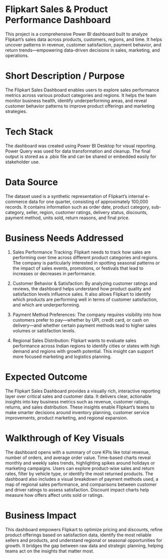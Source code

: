 # Flipkart Sales & Product Performance Dashboard
This project is a comprehensive Power BI dashboard built to analyze Flipkart’s sales data across products, customers, regions, and time. It helps uncover patterns in revenue, customer satisfaction, payment behavior, and return trends—empowering data-driven decisions in sales, marketing, and operations.

# Short Description / Purpose
The Flipkart Sales Dashboard enables users to explore sales performance metrics across various product categories and regions. It helps the team monitor business health, identify underperforming areas, and reveal customer behavior patterns to improve product offerings and marketing strategies.

 # Tech Stack
The dashboard was created using Power BI Desktop for visual reporting. Power Query was used for data transformation and cleanup. The final output is stored as a .pbix file and can be shared or embedded easily for stakeholder use.

# Data Source
The dataset used is a synthetic representation of Flipkart’s internal e-commerce data for one quarter, consisting of approximately 100,000 records. It contains information such as order date, product category, sub-category, seller, region, customer ratings, delivery status, discounts, payment method, units sold, return reasons, and final price.

# Business Needs Addressed
1. Sales Performance Tracking:
Flipkart needs to track how sales are performing over time across different product categories and regions. The company is particularly interested in spotting seasonal patterns or the impact of sales events, promotions, or festivals that lead to increases or decreases in performance.

2. Customer Behavior & Satisfaction:
By analyzing customer ratings and reviews, the dashboard helps understand how product quality and satisfaction levels influence sales. It also allows Flipkart to identify which products are performing well in terms of customer satisfaction, and which are underperforming.

3. Payment Method Preferences:
The company requires visibility into how customers prefer to pay—whether by UPI, credit card, or cash on delivery—and whether certain payment methods lead to higher sales volumes or satisfaction levels.

4. Regional Sales Distribution:
Flipkart wants to evaluate sales performance across Indian regions to identify cities or states with high demand and regions with growth potential. This insight can support more focused marketing and logistics planning.

# Expected Outcome
The Flipkart Sales Dashboard provides a visually rich, interactive reporting layer over critical sales and customer data. It delivers clear, actionable insights into key business metrics such as revenue, customer ratings, returns, and sales distribution. These insights enable Flipkart’s teams to make smarter decisions around inventory planning, customer service improvements, product marketing, and regional expansion.

# Walkthrough of Key Visuals
The dashboard opens with a summary of core KPIs like total revenue, number of orders, and average order value. Time-based charts reveal monthly and weekly sales trends, highlighting spikes around holidays or marketing campaigns. Users can explore product-wise sales and return rates, filter by vehicle type, or identify the most returned products. The dashboard also includes a visual breakdown of payment methods used, a map of regional sales performance, and comparisons between customer and driver ratings to assess satisfaction. Discount impact charts help measure how offers affect units sold or ratings.

# Business Impact
This dashboard empowers Flipkart to optimize pricing and discounts, refine product offerings based on satisfaction data, identify the most reliable sellers and products, and understand regional or seasonal opportunities for growth. It bridges the gap between raw data and strategic planning, helping teams act on the insights that matter most.

